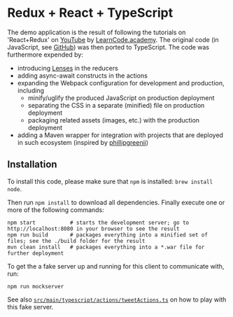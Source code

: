 Redux + React + TypeScript
==========================

The demo application is the result of following the tutorials on 'React+Redux' on [YouTube] by [LearnCode.academy].
The original code (in JavaScript, see [GitHub]) was then ported to TypeScript. The code was furthermore expended by:

* introducing [Lenses] in the reducers
* adding async-await constructs in the actions
* expanding the Webpack configuration for development and production, including
    * minify/uglify the produced JavaScript on production deployment
    * separating the CSS in a separate (minified) file on production deployment
    * packaging related assets (images, etc.) with the production deployment
* adding a Maven wrapper for integration with projects that are deployed in such ecosystem (inspired by [phillipgreenii])

[YouTube]: https://www.youtube.com/playlist?list=PLoYCgNOIyGADILc3iUJzygCqC8Tt3bRXt
[LearnCode.academy]: https://www.youtube.com/channel/UCVTlvUkGslCV_h-nSAId8Sw
[GitHub]: https://github.com/learncodeacademy/react-js-tutorials
[Lenses]: https://github.com/gcanti/monocle-ts
[phillipgreenii]: https://gist.github.com/phillipgreenii/7c954e3c3911e5c32bd0


Installation
------------

To install this code, please make sure that `npm` is installed: `brew install node`.

Then run `npm install` to download all
dependencies. Finally execute one or more of the following commands:

    npm start           # starts the development server; go to http://localhost:8080 in your browser to see the result
    npm run build       # packages everything into a minified set of files; see the ./build folder for the result
    mvn clean install   # packages everything into a *.war file for further deployment

To get the a fake server up and running for this client to communicate with, run:

    npm run mockserver

See also [`src/main/typescript/actions/tweetActions.ts`](src/main/typescript/actions/tweetActions.ts) on how to play
with this fake server.
